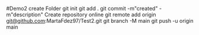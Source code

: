 #Demo2 
create Folder 
git init 
git add . 
git commit -m"created" -m"description" 
Create repository online 
git remote add origin git@github.com:MartaFdez97/Test2.git 
git branch -M main 
git push -u origin main